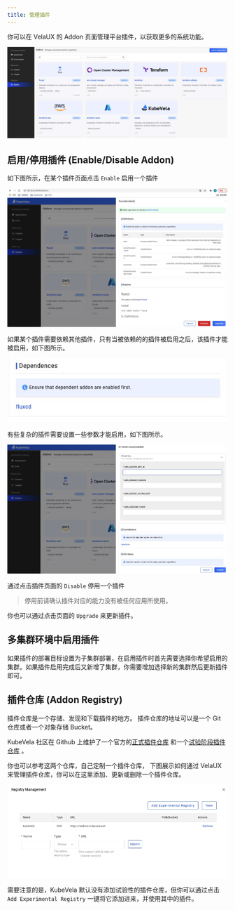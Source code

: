 ```yaml
---
title: 管理插件
---
```

你可以在 VelaUX 的 Addon 页面管理平台插件，以获取更多的系统功能。

![alt](../../../resources/addon-list.jpg)

## 启用/停用插件 (Enable/Disable Addon)

如下图所示，在某个插件页面点击 `Enable` 启用一个插件

![alt](../../../resources/addon.jpg)

如果某个插件需要依赖其他插件，只有当被依赖的的插件被启用之后，该插件才能被启用，如下图所示。

![alt](../../../resources/addon-dependency.jpg)

有些复杂的插件需要设置一些参数才能启用，如下图所示。

![alt](../../../resources/addon-parameter.jpg)

通过点击插件页面的 `Disable` 停用一个插件

> 停用前请确认插件对应的能力没有被任何应用所使用。

你也可以通过点击页面的 `Upgrade` 来更新插件。

## 多集群环境中启用插件

如果插件的部署目标设置为子集群部署，在启用插件时首先需要选择你希望启用的集群。如果插件启用完成后又新增了集群，你需要增加选择新的集群然后更新插件即可。

## 插件仓库 (Addon Registry)

插件仓库是一个存储、发现和下载插件的地方。 插件仓库的地址可以是一个 Git 仓库或者一个对象存储 Bucket。

KubeVela 社区在 Github 上维护了一个官方的[正式插件仓库](https://github.com/oam-dev/catalog/tree/master/addons) 和一个[试验阶段插件仓库](https://github.com/oam-dev/catalog/tree/master/experimental) 。

你也可以参考这两个仓库，自己定制一个插件仓库， 下图展示如何通过 VelaUX 来管理插件仓库，你可以在这里添加、更新或删除一个插件仓库。

![alt](../../../resources/addon-registry.jpg)

需要注意的是，KubeVela 默认没有添加试验性的插件仓库，但你可以通过点击 `Add Experimental Registry` 一键将它添加进来，并使用其中的插件。

